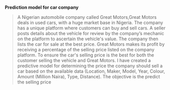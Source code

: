 **Prediction model for car company**
>A Nigerian automobile company called Great Motors,Great Motors deals in used cars, with a huge market base in Nigeria.
>The company has a unique platform where customers can buy and sell cars. 
>A seller posts details about the vehicle for review by the company’s mechanic on the platform to ascertain the vehicle's value.
>The company then lists the car for sale at the best price.
>Great Motors makes its profit by receiving a percentage of the selling price listed on the company platform. 
>To ensure the car's selling price is the best for both the customer selling the vehicle and Great Motors.
>I have created  a predictive model for determining the price  the company should sell a car based on the
>available data (Location, Maker, Model, Year, Colour, Amount (Million Naira), Type, Distance). The objective is the predict the selling price
